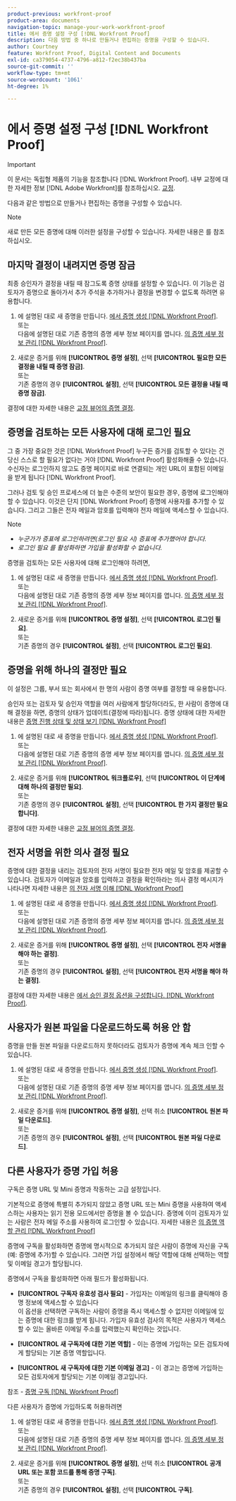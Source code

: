 ```yaml
---
product-previous: workfront-proof
product-area: documents
navigation-topic: manage-your-work-workfront-proof
title: 에서 증명 설정 구성 [!DNL Workfront Proof]
description: 다음 방법 중 하나로 만들거나 편집하는 증명을 구성할 수 있습니다.
author: Courtney
feature: Workfront Proof, Digital Content and Documents
exl-id: ca379054-4737-4796-a812-f2ec38b437ba
source-git-commit: ''
workflow-type: tm+mt
source-wordcount: '1061'
ht-degree: 1%

---
```


# 에서 증명 설정 구성 [!DNL Workfront Proof]

>[!IMPORTANT]
>
>이 문서는 독립형 제품의 기능을 참조합니다 [!DNL Workfront Proof]. 내부 교정에 대한 자세한 정보 [!DNL Adobe Workfront]를 참조하십시오. [교정](../../../review-and-approve-work/proofing/proofing.md).

다음과 같은 방법으로 만들거나 편집하는 증명을 구성할 수 있습니다.

>[!NOTE]
>
>새로 만든 모든 증명에 대해 이러한 설정을 구성할 수 있습니다. 자세한 내용은 를 참조하십시오.

## 마지막 결정이 내려지면 증명 잠금

최종 승인자가 결정을 내릴 때 잠그도록 증명 상태를 설정할 수 있습니다. 이 기능은 검토자가 증명으로 돌아가서 추가 주석을 추가하거나 결정을 변경할 수 없도록 하려면 유용합니다.

1. 에 설명된 대로 새 증명을 만듭니다. [에서 증명 생성 [!DNL Workfront Proof]](../../../workfront-proof/wp-work-proofsfiles/create-proofs-and-files/generate-proofs.md).\
   또는\
   다음에 설명된 대로 기존 증명의 증명 세부 정보 페이지를 엽니다. [의 증명 세부 정보 관리 [!DNL Workfront Proof]](../../../workfront-proof/wp-work-proofsfiles/manage-your-work/manage-proof-details.md).

1. 새로운 증거를 위해 **[!UICONTROL 증명 설정]**, 선택 **[!UICONTROL 필요한 모든 결정을 내릴 때 증명 잠금]**.\
   또는\
   기존 증명의 경우 **[!UICONTROL 설정]**, 선택 **[!UICONTROL 모든 결정을 내릴 때 증명 잠금]**.

결정에 대한 자세한 내용은 [교정 뷰어의 증명 결정](../../../review-and-approve-work/proofing/reviewing-proofs-within-workfront/make-a-decision-on-a-proof/make-decisions-on-proof.md).

## 증명을 검토하는 모든 사용자에 대해 로그인 필요

그 중 가장 중요한 것은 [!DNL Workfront Proof] 누구든 증거를 검토할 수 있다는 건 당신 스스로 할 필요가 없다는 거야 [!DNL Workfront Proof] 활성화해줄 수 있습니다. 수신자는 로그인하지 않고도 증명 페이지로 바로 연결되는 개인 URL이 포함된 이메일을 받게 됩니다 [!DNL Workfront Proof].

그러나 검토 및 승인 프로세스에 더 높은 수준의 보안이 필요한 경우, 증명에 로그인해야 할 수 있습니다. 이것은 단지 [!DNL Workfront Proof] 증명에 사용자를 추가할 수 있습니다. 그리고 그들은 전자 메일과 암호를 입력해야 전자 메일에 액세스할 수 있습니다.

>[!NOTE]
>
>* *누군가가 증표에 로그인하려면(로그인 필요 시) 증표에 추가했어야 합니다.*
>* *로그인 필요 를 활성화하면 가입을 활성화할 수 없습니다.*


증명을 검토하는 모든 사용자에 대해 로그인해야 하려면,

1. 에 설명된 대로 새 증명을 만듭니다. [에서 증명 생성 [!DNL Workfront Proof]](../../../workfront-proof/wp-work-proofsfiles/create-proofs-and-files/generate-proofs.md).\
   또는\
   다음에 설명된 대로 기존 증명의 증명 세부 정보 페이지를 엽니다. [의 증명 세부 정보 관리 [!DNL Workfront Proof]](../../../workfront-proof/wp-work-proofsfiles/manage-your-work/manage-proof-details.md).

1. 새로운 증거를 위해 **[!UICONTROL 증명 설정]**, 선택 **[!UICONTROL 로그인 필요]**.\
   또는\
   기존 증명의 경우 **[!UICONTROL 설정]**, 선택 **[!UICONTROL 로그인 필요]**.

## 증명을 위해 하나의 결정만 필요

이 설정은 그룹, 부서 또는 회사에서 한 명의 사람이 증명 여부를 결정할 때 유용합니다.

승인자 또는 검토자 및 승인자 역할을 여러 사람에게 할당하더라도, 한 사람이 증명에 대해 결정을 하면, 증명의 상태가 업데이트(결정에 따라)됩니다. 증명 상태에 대한 자세한 내용은 [증명 진행 상태 및 상태 보기 [!DNL Workfront Proof]](../../../workfront-proof/wp-work-proofsfiles/manage-your-work/view-progress-and-status-of-proof.md)

1. 에 설명된 대로 새 증명을 만듭니다. [에서 증명 생성 [!DNL Workfront Proof]](../../../workfront-proof/wp-work-proofsfiles/create-proofs-and-files/generate-proofs.md).\
   또는\
   다음에 설명된 대로 기존 증명의 증명 세부 정보 페이지를 엽니다. [의 증명 세부 정보 관리 [!DNL Workfront Proof]](../../../workfront-proof/wp-work-proofsfiles/manage-your-work/manage-proof-details.md).

1. 새로운 증거를 위해 **[!UICONTROL 워크플로우]**, 선택 **[!UICONTROL 이 단계에 대해 하나의 결정만 필요]**.\
   또는\
   기존 증명의 경우 **[!UICONTROL 설정]**, 선택 **[!UICONTROL 한 가지 결정만 필요합니다]**.

결정에 대한 자세한 내용은 [교정 뷰어의 증명 결정](../../../review-and-approve-work/proofing/reviewing-proofs-within-workfront/make-a-decision-on-a-proof/make-decisions-on-proof.md#making-a-decision-on-a-proof).

## 전자 서명을 위한 의사 결정 필요

증명에 대한 결정을 내리는 검토자의 전자 서명이 필요한 전자 메일 및 암호를 제공할 수 있습니다. 검토자가 이메일과 암호를 입력하고 결정을 확인하라는 의사 결정 메시지가 나타나면 자세한 내용은 [의 전자 서명 이해 [!DNL Workfront Proof]](../../../workfront-proof/wp-acct-admin/managing-security/electronic-sigs-in-wp.md)

1. 에 설명된 대로 새 증명을 만듭니다. [에서 증명 생성 [!DNL Workfront Proof]](../../../workfront-proof/wp-work-proofsfiles/create-proofs-and-files/generate-proofs.md).\
   또는\
   다음에 설명된 대로 기존 증명의 증명 세부 정보 페이지를 엽니다. [의 증명 세부 정보 관리 [!DNL Workfront Proof]](../../../workfront-proof/wp-work-proofsfiles/manage-your-work/manage-proof-details.md).

1. 새로운 증거를 위해 **[!UICONTROL 증명 설정]**, 선택 **[!UICONTROL 전자 서명을 해야 하는 결정]**.\
   또는\
   기존 증명의 경우 **[!UICONTROL 설정]**, 선택 **[!UICONTROL 전자 서명을 해야 하는 결정]**.

결정에 대한 자세한 내용은 [에서 승인 결정 옵션을 구성합니다. [!DNL Workfront Proof]](../../../workfront-proof/wp-acct-admin/account-settings/configure-approval-decision-in-wp.md).

## 사용자가 원본 파일을 다운로드하도록 허용 안 함

증명을 만들 원본 파일을 다운로드하지 못하더라도 검토자가 증명에 계속 체크 인할 수 있습니다.

1. 에 설명된 대로 새 증명을 만듭니다. [에서 증명 생성 [!DNL Workfront Proof]](../../../workfront-proof/wp-work-proofsfiles/create-proofs-and-files/generate-proofs.md).\
   또는\
   다음에 설명된 대로 기존 증명의 증명 세부 정보 페이지를 엽니다. [의 증명 세부 정보 관리 [!DNL Workfront Proof]](../../../workfront-proof/wp-work-proofsfiles/manage-your-work/manage-proof-details.md).

1. 새로운 증거를 위해 **[!UICONTROL 증명 설정]**, 선택 취소 **[!UICONTROL 원본 파일 다운로드]**.\
   또는\
   기존 증명의 경우 **[!UICONTROL 설정]**, 선택 **[!UICONTROL 원본 파일 다운로드]**.

## 다른 사용자가 증명 가입 허용

구독은 증명 URL 및 Mini 증명과 작동하는 고급 설정입니다.

기본적으로 증명에 특별히 추가되지 않았고 증명 URL 또는 Mini 증명을 사용하여 액세스하는 사용자는 읽기 전용 모드에서만 증명을 볼 수 있습니다. 증명에 이미 검토자가 있는 사람은 전자 메일 주소를 사용하여 로그인할 수 있습니다. 자세한 내용은 [의 증명 역할 관리 [!DNL Workfront Proof]](../../../workfront-proof/wp-work-proofsfiles/share-proofs-and-files/manage-proof-roles.md)

증명에 구독을 활성화하면 증명에 명시적으로 추가되지 않은 사람이 증명에 자신을 구독(예: 증명에 추가)할 수 있습니다. 그러면 가입 설정에서 해당 역할에 대해 선택하는 역할 및 이메일 경고가 할당됩니다.

증명에서 구독을 활성화하면 아래 필드가 활성화됩니다.

* **[!UICONTROL 구독자 유효성 검사 필요]** - 가입자는 이메일의 링크를 클릭해야 증명 정보에 액세스할 수 있습니다\
   이 옵션을 선택하면 구독하는 사람이 증명을 즉시 액세스할 수 없지만 이메일에 있는 증명에 대한 링크를 받게 됩니다. 가입자 유효성 검사의 목적은 사용자가 액세스할 수 있는 올바른 이메일 주소를 입력했는지 확인하는 것입니다.

* **[!UICONTROL 새 구독자에 대한 기본 역할]** - 이는 증명에 가입하는 모든 검토자에게 할당되는 기본 증명 역할입니다.
* **[!UICONTROL 새 구독자에 대한 기본 이메일 경고]** - 이 경고는 증명에 가입하는 모든 검토자에게 할당되는 기본 이메일 경고입니다.

참조 - [증명 구독 [!DNL Workfront Proof]](../../../workfront-proof/wp-work-proofsfiles/share-proofs-and-files/subscribe-to-proof.md)

다른 사용자가 증명에 가입하도록 허용하려면

1. 에 설명된 대로 새 증명을 만듭니다. [에서 증명 생성 [!DNL Workfront Proof]](../../../workfront-proof/wp-work-proofsfiles/create-proofs-and-files/generate-proofs.md).\
   또는\
   다음에 설명된 대로 기존 증명의 증명 세부 정보 페이지를 엽니다. [의 증명 세부 정보 관리 [!DNL Workfront Proof]](../../../workfront-proof/wp-work-proofsfiles/manage-your-work/manage-proof-details.md).

1. 새로운 증거를 위해 **[!UICONTROL 증명 설정]**, 선택 취소 **[!UICONTROL 공개 URL 또는 포함 코드를 통해 증명 구독]**.\
   또는\
   기존 증명의 경우 **[!UICONTROL 설정]**, 선택 **[!UICONTROL 구독]**.
